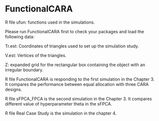 # FunctionalCARA

R file ufun: functions used in the simulations.

Please run FunctionalCARA first to check your packages and load the following data:

Tr.est: Coordinates of triangles used to set up the simulation study.

V.est: Vertices of the triangles.

Z: expanded grid for the rectangular box containing the object with an irregular boundary.

R file FunctionalCARA is responding to the first simulation in the Chapter 3. It compares the performance between equal allocation with three CARA designs.

R file sFPCA_FPCA is the second simulation in the Chapter 3. It compares different value of hyperparameter theta in the sFPCA.

R file Real Case Study is the simulation in the chapter 4.

